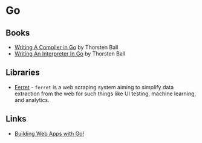 # Go

## Books

*   [Writing A Compiler in Go](https://compilerbook.com/) by Thorsten Ball
*   [Writing An Interpreter In Go](https://interpreterbook.com/) by Thorsten Ball

## Libraries

*   [Ferret](https://github.com/MontFerret/ferret) - `ferret` is a web scraping system aiming to simplify data extraction from the web for such things like UI testing, machine learning, and analytics.

## Links

*   [Building Web Apps with Go!](https://codegangsta.gitbooks.io/building-web-apps-with-go/content/)
